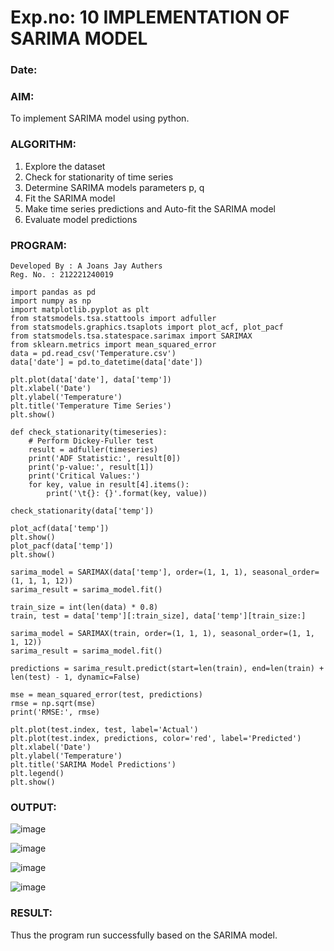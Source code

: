 # Exp.no: 10   IMPLEMENTATION OF SARIMA MODEL
### Date:

### AIM:

To implement SARIMA model using python.

### ALGORITHM:

1. Explore the dataset
2. Check for stationarity of time series
3. Determine SARIMA models parameters p, q
4. Fit the SARIMA model
5. Make time series predictions and Auto-fit the SARIMA model
6. Evaluate model predictions

### PROGRAM:
```
Developed By : A Joans Jay Authers  
Reg. No. : 212221240019
```
```
import pandas as pd
import numpy as np
import matplotlib.pyplot as plt
from statsmodels.tsa.stattools import adfuller
from statsmodels.graphics.tsaplots import plot_acf, plot_pacf
from statsmodels.tsa.statespace.sarimax import SARIMAX
from sklearn.metrics import mean_squared_error
data = pd.read_csv('Temperature.csv')
data['date'] = pd.to_datetime(data['date'])

plt.plot(data['date'], data['temp'])
plt.xlabel('Date')
plt.ylabel('Temperature')
plt.title('Temperature Time Series')
plt.show()

def check_stationarity(timeseries):
    # Perform Dickey-Fuller test
    result = adfuller(timeseries)
    print('ADF Statistic:', result[0])
    print('p-value:', result[1])
    print('Critical Values:')
    for key, value in result[4].items():
        print('\t{}: {}'.format(key, value))

check_stationarity(data['temp'])

plot_acf(data['temp'])
plt.show()
plot_pacf(data['temp'])
plt.show()

sarima_model = SARIMAX(data['temp'], order=(1, 1, 1), seasonal_order=(1, 1, 1, 12))
sarima_result = sarima_model.fit()

train_size = int(len(data) * 0.8)
train, test = data['temp'][:train_size], data['temp'][train_size:]

sarima_model = SARIMAX(train, order=(1, 1, 1), seasonal_order=(1, 1, 1, 12))
sarima_result = sarima_model.fit()

predictions = sarima_result.predict(start=len(train), end=len(train) + len(test) - 1, dynamic=False)

mse = mean_squared_error(test, predictions)
rmse = np.sqrt(mse)
print('RMSE:', rmse)

plt.plot(test.index, test, label='Actual')
plt.plot(test.index, predictions, color='red', label='Predicted')
plt.xlabel('Date')
plt.ylabel('Temperature')
plt.title('SARIMA Model Predictions')
plt.legend()
plt.show()
```

### OUTPUT:
![image](https://github.com/Pavan-Gv/TSA_EXP10/assets/94827772/b555ed04-90b2-4b08-9f9c-37e77034c389)

![image](https://github.com/Pavan-Gv/TSA_EXP10/assets/94827772/d429374a-6423-4f6a-8806-02c1dcd0eff2)

![image](https://github.com/Pavan-Gv/TSA_EXP10/assets/94827772/b0bce165-7a67-43a2-8b89-39d78f1e820d)

![image](https://github.com/Pavan-Gv/TSA_EXP10/assets/94827772/5c26e7ed-37f0-4789-84df-5cec9658e1d1)


### RESULT:
Thus the program run successfully based on the SARIMA model.
